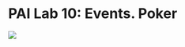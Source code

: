 # PAI Lab 10: Events. Poker

![](https://github.com/ULL-ESIT-PAI-2022-2023/2022-2023-pai-p10-events-poker-alu0101444741/blob/main/www/Poker.PNG)
